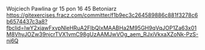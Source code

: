Wojciech Pawlina 
gr 15 pon 16 45
Betoniarz
https://gitexercises.fracz.com/committer/f1b9ec3c264589886c881f3278c6b6574437c3a8?fbclid=IwY2xjawFxvpNleHRuA2FlbQIxMAABHa2M95GH9qVqJOP1Za63x01M8VhyJOZw39njcrTVX1vmC98gUzAAMJwVOg_aem_RJxiVkxaXZoNk-PzS-nj6Q
